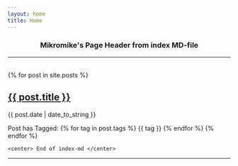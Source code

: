```yaml
---
layout: home
title: Home
---
```

<div style="margin-left:1px">
  <div class="w3-container w3-white">
    <h3 class="w3-text-black"><center>Mikromike's Page Header from index MD-file </center></h3>
    <hr><br>

<div class="post">
  <div class="spacer">
      {% for post in site.posts %}
          <a href="{{ post.url }}"> <h2>{{ post.title }}</h2> </a>
          <p>{{ post.date | date_to_string }}</p>
Post has Tagged:
        {% for tag in post.tags %}
          <span class="label label-primary"> {{ tag }}</span>
        {% endfor %}
   {% endfor %}
   </div>
</div>

    <center> End of index-md </center>
<hr>

</div>
